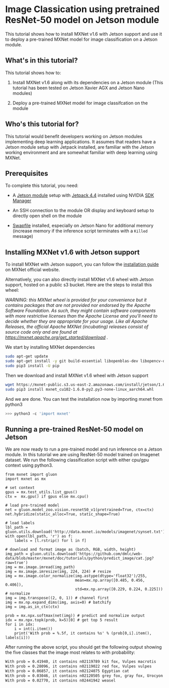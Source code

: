 <!--- Licensed to the Apache Software Foundation (ASF) under one -->
<!--- or more contributor license agreements.  See the NOTICE file -->
<!--- distributed with this work for additional information -->
<!--- regarding copyright ownership.  The ASF licenses this file -->
<!--- to you under the Apache License, Version 2.0 (the -->
<!--- "License"); you may not use this file except in compliance -->
<!--- with the License.  You may obtain a copy of the License at -->

<!---   http://www.apache.org/licenses/LICENSE-2.0 -->

<!--- Unless required by applicable law or agreed to in writing, -->
<!--- software distributed under the License is distributed on an -->
<!--- "AS IS" BASIS, WITHOUT WARRANTIES OR CONDITIONS OF ANY -->
<!--- KIND, either express or implied.  See the License for the -->
<!--- specific language governing permissions and limitations -->
<!--- under the License. -->

# Image Classication using pretrained ResNet-50 model on Jetson module

This tutorial shows how to install MXNet v1.6 with Jetson support and use it to deploy a pre-trained MXNet model for image classification on a Jetson module.

## What's in this tutorial?

This tutorial shows how to:

1. Install MXNet v1.6 along with its dependencies on a Jetson module (This tutorial has been tested on Jetson Xavier AGX and Jetson Nano modules)

2. Deploy a pre-trained MXNet model for image classifcation on the module

## Who's this tutorial for?

This tutorial would benefit developers working on Jetson modules implementing deep learning applications. It assumes that readers have a Jetson module setup with Jetpack installed, are familiar with the Jetson working environment and are somewhat familiar with deep learning using MXNet.

## Prerequisites

To complete this tutorial, you need:

* A [Jetson module](https://developer.nvidia.com/embedded/develop/hardware) setup with [Jetpack 4.4](https://docs.nvidia.com/jetson/jetpack/release-notes/) installed using NVIDIA [SDK Manager](https://developer.nvidia.com/nvidia-sdk-manager)

* An SSH connection to the module OR display and keyboard setup to directly open shell on the module

* [Swapfile](https://help.ubuntu.com/community/SwapFaq) installed, especially on Jetson Nano for additional memory (increase memory if the inference script terminates with a `Killed` message)

## Installing MXNet v1.6 with Jetson support

To install MXNet with Jetson support, you can follow the [installation guide](https://mxnet.apache.org/get_started/jetson_setup) on MXNet official website.

Alternatively, you can also directly install MXNet v1.6 wheel with Jetson support, hosted on a public s3 bucket. Here are the steps to install this wheel:

*WARNING: this MXNet wheel is provided for your convenience but it contains packages that are not provided nor endorsed by the Apache Software Foundation.
As such, they might contain software components with more restrictive licenses than the Apache License and you'll need to decide whether they are appropriate for your usage. Like all Apache Releases, the
official Apache MXNet (incubating) releases consist of source code only and are found at https://mxnet.apache.org/get_started/download .*

We start by installing MXNet dependencies
```bash
sudo apt-get update
sudo apt-get install -y git build-essential libopenblas-dev libopencv-dev python3-pip
sudo pip3 install -U pip
```

Then we download and install MXNet v1.6 wheel with Jetson support
```bash
wget https://mxnet-public.s3.us-east-2.amazonaws.com/install/jetson/1.6.0/mxnet_cu102-1.6.0-py2.py3-none-linux_aarch64.whl
sudo pip3 install mxnet_cu102-1.6.0-py2.py3-none-linux_aarch64.whl
```

And we are done. You can test the installation now by importing mxnet from python3
```bash
>>> python3 -c 'import mxnet'
```

## Running a pre-trained ResNet-50 model on Jetson

We are now ready to run a pre-trained model and run inference on a Jetson module. In this tutorial we are using ResNet-50 model trained on Imagenet dataset. We run the following classification script with either cpu/gpu context using python3.

```{.python .input}
from mxnet import gluon
import mxnet as mx

# set context
gpus = mx.test_utils.list_gpus()
ctx =  mx.gpu() if gpus else mx.cpu()

# load pre-trained model
net = gluon.model_zoo.vision.resnet50_v1(pretrained=True, ctx=ctx)
net.hybridize(static_alloc=True, static_shape=True)

# load labels
lbl_path = gluon.utils.download('http://data.mxnet.io/models/imagenet/synset.txt')
with open(lbl_path, 'r') as f:
    labels = [l.rstrip() for l in f]

# download and format image as (batch, RGB, width, height)
img_path = gluon.utils.download('https://github.com/dmlc/web-data/blob/master/mxnet/doc/tutorials/python/predict_image/cat.jpg?raw=true')
img = mx.image.imread(img_path)
img = mx.image.imresize(img, 224, 224) # resize
img = mx.image.color_normalize(img.astype(dtype='float32')/255,
                               mean=mx.np.array([0.485, 0.456, 0.406]),
                               std=mx.np.array([0.229, 0.224, 0.225])) # normalize
img = img.transpose((2, 0, 1)) # channel first
img = mx.np.expand_dims(img, axis=0) # batchify
img = img.as_in_ctx(ctx)

prob = mx.npx.softmax(net(img)) # predict and normalize output
idx = mx.npx.topk(prob, k=5)[0] # get top 5 result
for i in idx:
    i = int(i.item())
    print('With prob = %.5f, it contains %s' % (prob[0,i].item(), labels[i]))
```

After running the above script, you should get the following output showing the five classes that the image most relates to with probability:
```bash
With prob = 0.41940, it contains n02119789 kit fox, Vulpes macrotis
With prob = 0.28096, it contains n02119022 red fox, Vulpes vulpes
With prob = 0.06857, it contains n02124075 Egyptian cat
With prob = 0.03046, it contains n02120505 grey fox, gray fox, Urocyon cinereoargenteus
With prob = 0.02770, it contains n02441942 weasel
```
